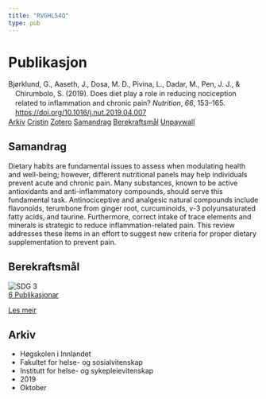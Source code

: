 ```yaml
---
title: "RVGHL54Q"
type: pub
---
```

<h1>Publikasjon</h1>
<article id="csl-bib-container-RVGHL54Q" class="csl-bib-container">
  <div class="csl-bib-body" style="line-height: 1.35; padding-left: 1em; text-indent:-1em;">
  <div class="csl-entry">Bj&#xF8;rklund, G., Aaseth, J., Dosa, M. D., Pivina, L., Dadar, M., Pen, J. J., &amp; Chirumbolo, S. (2019). Does diet play a role in reducing nociception related to inflammation and chronic pain? <i>Nutrition</i>, <i>66</i>, 153&#x2013;165. <a href="https://doi.org/10.1016/j.nut.2019.04.007">https://doi.org/10.1016/j.nut.2019.04.007</a></div>
</div>
  <div class="csl-bib-buttons">
    <a href="#taxonomy-article-RVGHL54Q" class="csl-bib-button">Arkiv</a>
    <a href="https://app.cristin.no/results/show.jsf?id=1733194" alt="Cristin URL" class="csl-bib-button">Cristin</a>
    <a href="http://zotero.org/groups/5402882/items/RVGHL54Q" alt="Zotero URL" class="csl-bib-button">Zotero</a>
    <a href="#abstract-article-RVGHL54Q" class="csl-bib-button">Samandrag</a>
    <a href="#sdg-article-RVGHL54Q" class="csl-bib-button">Berekraftsmål</a>
    <a href="https://doi.org/10.1016/j.nut.2019.04.007" class="csl-bib-button">Unpaywall</a>
  </div>
  <div id="csl-bib-meta-container-RVGHL54Q"></div>
</article>
<div id="csl-bib-meta-RVGHL54Q" class="csl-bib-meta">
  <article id="abstract-article-RVGHL54Q" class="abstract-article">
    <h1>Samandrag</h1>
    Dietary habits are fundamental issues to assess when modulating health and well-being; however, different nutritional panels may help individuals prevent acute and chronic pain. Many substances, known to be active antioxidants and anti-inflammatory compounds, should serve this fundamental task. Antinociceptive and analgesic natural compounds include flavonoids, terumbone from ginger root, curcuminoids, v-3 polyunsaturated fatty acids, and taurine. Furthermore, correct intake of trace elements and minerals is strategic to reduce inflammation-related pain. This review addresses these items in an effort to suggest new criteria for proper dietary supplementation to prevent pain.
  </article>
  <article id="sdg-article-RVGHL54Q" class="sdg-article">
    <h1>Berekraftsmål</h1>
    <div class="sdg-container"><div id="sdg3" class="sdg"> <img src="{{< params subfolder >}}images/sdg/sdg03_no.png" class="image" alt="SDG 3"> <div class="sdg-overlay"> <a href="{{< params subfolder >}}no/archive/?sdg=3#archive" class="sdg-publication-count"><span>6</span> Publikasjonar</a> <p><a href="NA" class="sdg-read-more">Les meir</a></p> </div> </div></div>
  </article>
  <article id="taxonomy-article-RVGHL54Q" class="taxonomy-article">
    <h1>Arkiv</h1>
    <ul>
      <li>Høgskolen i Innlandet</li>
      <li>Fakultet for helse- og sosialvitenskap</li>
      <li>Institutt for helse- og sykepleievitenskap</li>
      <li>2019</li>
      <li>Oktober</li>
    </ul>
  </article>
</div>
